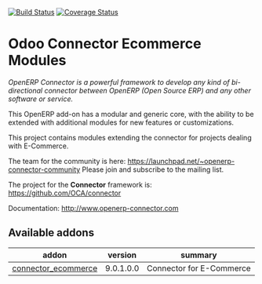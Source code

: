 [![Build Status](https://travis-ci.org/OCA/connector-ecommerce.svg?branch=9.0)](https://travis-ci.org/OCA/connector-ecommerce)
[![Coverage Status](https://coveralls.io/repos/OCA/connector-ecommerce/badge.png?branch=9.0)](https://coveralls.io/r/OCA/connector-ecommerce?branch=7.0)

Odoo Connector Ecommerce Modules
================================

*OpenERP Connector is a powerful framework to develop any kind of bi-directional connector between OpenERP (Open Source ERP) and any other software or service.*

This OpenERP add-on has a modular and generic core, with the ability to be extended with additional modules for new features or customizations.

This project contains modules extending the connector for projects dealing with E-Commerce.

The team for the community is here: https://launchpad.net/~openerp-connector-community
Please join and subscribe to the mailing list.

The project for the **Connector** framework is: https://github.com/OCA/connector

Documentation:
http://www.openerp-connector.com

[//]: # (addons)
Available addons
----------------
addon | version | summary
--- | --- | ---
[connector_ecommerce](connector_ecommerce/) | 9.0.1.0.0 | Connector for E-Commerce

[//]: # (end addons)
